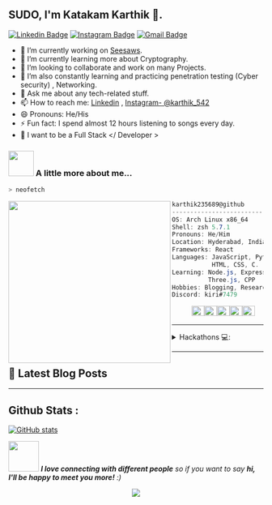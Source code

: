 

<!--
**karthik235689/karthik235689** is a ✨ _special_ ✨ repository because its `README.md` (this file) appears on your GitHub profile.

Here are some ideas to get you started:

- 🔭 I’m currently working on ...
- 🌱 I’m currently learning ...
- 👯 I’m looking to collaborate on ...
- 🤔 I’m looking for help with ...
- 💬 Ask me about ...
- 📫 How to reach me: ...
- 😄 Pronouns: ...
- ⚡ Fun fact: ...
-->

## SUDO, I'm Katakam Karthik 👋.
[![Linkedin Badge](https://img.shields.io/badge/-Karthik-blue?style=flat-square&logo=Linkedin&logoColor=white&link=https://www.linkedin.com/in/katakam-karthik-2223171b0/)](https://www.linkedin.com/in/katakam-karthik-2223171b0/)
[![Instagram Badge](https://img.shields.io/badge/-Karthik-purple?style=flat-square&logo=instagram&logoColor=white&link=https://instagram.com/karthik_542/)](https://instagram.com/karthik_542)
[![Gmail Badge](https://img.shields.io/badge/-karthik23052001@gmail.com-c14438?style=flat-square&logo=Gmail&logoColor=white&link=mailto:karthik23052001@gmail.com)](mailto:karthik23052001@gmail.com)
-   🔭 I’m currently working on [Seesaws](https://seesaws.in/).
-   🌱 I’m currently learning more about Cryptography.
-   👯 I’m looking to collaborate and work on many Projects.
-   🤔 I’m also constantly learning and practicing penetration testing (Cyber security) , Networking.
-   💬 Ask me about any tech-related stuff.
-   📫 How to reach me: [Linkedin](https://www.linkedin.com/in/katakam-karthik-2223171b0/) , [Instagram- @karthik_542](https://instagram.com/karthik_542/)
-   😄 Pronouns: He/His
-   ⚡ Fun fact: I spend almost 12 hours listening to songs every day.
-   💬 I want to be a Full Stack </ Developer >
### <img src="https://media.giphy.com/media/VgCDAzcKvsR6OM0uWg/giphy.gif" width="50"> A little more about me...  

```zsh
> neofetch
```

<img align="left" src="https://i.pinimg.com/originals/6e/82/67/6e8267fd3d5b8dbfeb62c3d48b4107b1.jpg" width="320" /> 

```csharp
karthik235689@github
-------------------------
OS: Arch Linux x86_64
Shell: zsh 5.7.1
Pronouns: He/Him
Location: Hyderabad, India
Frameworks: React
Languages: JavaScript, Python, Java,
           HTML, CSS, C.
Learning: Node.js, Express, Bash
          Three.js, CPP
Hobbies: Blogging, Research, Brawlstars
Discord: kiri#7479
```
<p align="left">
  &nbsp; &nbsp; &nbsp; &nbsp; &nbsp;
  <img alt="#474342" src="https://via.placeholder.com/15/474342/000000?text=+" width="25" height="20" /><img alt="#fbedf6" src="https://via.placeholder.com/15/fbedf6/000000?text=+" width="25" height="20" /><img alt="#c9594d" src="https://via.placeholder.com/15/c9594d/000000?text=+" width="25" height="20" /><img alt="#f8b9b2" src="https://via.placeholder.com/15/f8b9b2/000000?text=+" width="25" height="20" /><img alt="#ae9c9d" src="https://via.placeholder.com/15/ae9c9d/000000?text=+" width="25" height="20" />
</p>

---

<details>
### <summary> Hackathons 💻: </summary>
  
<br/>

WebOcode  -  [Check out!]()<br/>


</details>

---

## 📕 Latest Blog Posts
<!-- BLOG-POST-LIST:START -->
<!-- BLOG-POST-LIST:END -->

---


## Github Stats :
[![GitHub stats](https://github-readme-stats.vercel.app/api?username=karthik235689&show_icons=true)](https://github.com/anuraghazra/github-readme-stats)


<img src="https://media.giphy.com/media/LnQjpWaON8nhr21vNW/giphy.gif" width="60"> <em><b>I love connecting with different people</b> so if you want to say <b>hi, I'll be happy to meet you more!</b> :)</em>

<p href="https://github.com/karthik235689/github-profile-views-counter" align="center"><img src="https://gpvc.arturio.dev/karthik235689"></p>

[website]: https://seesaws.in
[facebook]: https://www.facebook.com/profile.php?id=100008249283592
[instagram]: https://instagram.com/karthik_542/
[linkedin]: https://www.linkedin.com/in/katakam-karthik-2223171b0/
